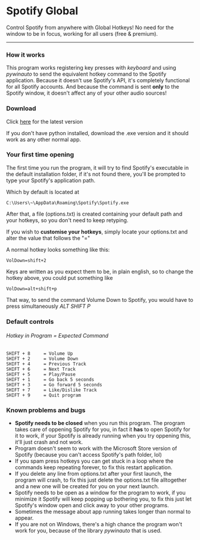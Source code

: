 <h1>Spotify Global</h1>
Control Spotify from anywhere with Global Hotkeys! No need for the window to be in focus, working for all users (free & premium).

<hr>
<h3>How it works</h3>
This program works registering key presses with <i>keyboard</i> and using <i>pywinauto</i> to send the equivalent hotkey command to the Spotify application.
Because it doesn't use Spotify's API, it's completely functional for all Spotify accounts.
And because the command is sent <b>only</b> to the Spotify window, it doesn't affect any of your other audio sources!

<h3>Download</h3>
Click <a href="https://github.com/mavvos/SpotifyGlobal/releases/latest">here</a> for the latest version

If you don't have python installed, download the .exe version and it should work as any other normal app.

<h3>Your first time opening</h3>
The first time you run the program, it will try to find Spotify's executable in the default installation folder, if it's not found there, you'll be prompted to type your Spotify's application path.

Which by default is located at
```
C:\Users\~\AppData\Roaming\Spotify\Spotify.exe
```
After that, a file (options.txt) is created containing your default path and your hotkeys, so you don't need to keep retyping.

If you wish to <b>customise your hotkeys</b>, simply locate your options.txt and alter the value that follows the "="

A normal hotkey looks something like this:
```
VolDown=shift+2
```

Keys are written as you expect them to be, in plain english, so to change the hotkey above, you could put something like
```
VolDown=alt+shift+p
```

That way, to send the command Volume Down to Spotify, you would have to press simultaneously <i>ALT SHIFT P</i>

<h3>Default controls</h3>
<h6>Hotkey in Program = Expected Command</h6>

```
SHIFT + 8     = Volume Up
SHIFT + 2     = Volume Down
SHIFT + 4     = Previous Track
SHIFT + 6     = Next Track
SHIFT + 5     = Play/Pause
SHIFT + 1     = Go back 5 seconds
SHIFT + 3     = Go forward 5 seconds
SHIFT + 7     = Like/Dislike Track
SHIFT + 9     = Quit program
```

<h3>Known problems and bugs</h3>
<ul>
<li><b>Spotify needs to be closed</b> when you run this program. The program takes care of oppening Spotify for you, in fact it <b>has</b> to open Spotify for it to work, if your Spotify is already running when you try oppening this, it'll just crash and not work.</li>
<li>Program doesn't seem to work with the Microsoft Store version of Spotify (because you can't access Spotify's path folder, lol)</li>
<li>If you spam press hotkeys you can get stuck in a loop where the commands keep repeating forever, to fix this restart application.</li>
<li>If you delete any line from options.txt after your first launch, the program will crash, to fix this just delete the options.txt file alltogether and a new one will be created for you on your next launch.</li>
<li>Spotify needs to be open as a window for the program to work, if you minimize it Spotify will keep popping up bothering you, to fix this just let Spotify's window open and click away to your other programs.</li>
<li>Sometimes the message about app running takes longer than normal to appear.</li>
<li>If you are not on Windows, there's a high chance the program won't work for you, because of the library <i>pywinauto</i> that is used.</li>
</ul>
